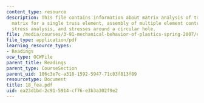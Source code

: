 ```yaml
---
content_type: resource
description: This file contains information about matrix analysis of trusses, Sti?ness
  matrix for a single truss element, assembly of multiple element contributions, general
  stress analysis, and stresses around a circular hole.
file: /media/courses/3-91-mechanical-behavior-of-plastics-spring-2007/ea23d1bd2c915914cf76e3b3a302f9e2_18_fea.pdf
file_type: application/pdf
learning_resource_types:
- Readings
ocw_type: OCWFile
parent_title: Readings
parent_type: CourseSection
parent_uid: 106c3e7c-a318-1592-5947-71c83f813f89
resourcetype: Document
title: 18_fea.pdf
uid: ea23d1bd-2c91-5914-cf76-e3b3a302f9e2
---
```

